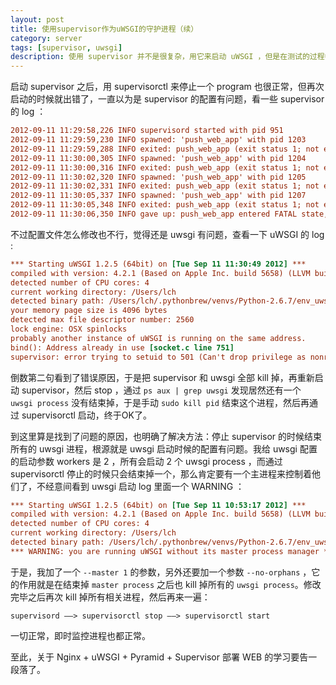 ```yaml
---
layout: post
title: 使用supervisor作为uWSGI的守护进程（续）
category: server
tags: [supervisor, uwsgi]
description: 使用 supervisor 并不是很复杂，用它来启动 uWSGI ，但是在测试的过程中还是出了一些小问题，却在 log 上看不出什么原因，慢慢琢磨之后才找到根源。
---
```


启动 supervisor 之后，用 supervisorctl 来停止一个 program 也很正常，但再次启动的时候就出错了，一直以为是 supervisor 的配置有问题，看一些 supervisor 的 log ：

```ini
2012-09-11 11:29:58,226 INFO supervisord started with pid 951
2012-09-11 11:29:59,230 INFO spawned: 'push_web_app' with pid 1203
2012-09-11 11:29:59,288 INFO exited: push_web_app (exit status 1; not expected)
2012-09-11 11:30:00,305 INFO spawned: 'push_web_app' with pid 1204
2012-09-11 11:30:00,316 INFO exited: push_web_app (exit status 1; not expected)
2012-09-11 11:30:02,320 INFO spawned: 'push_web_app' with pid 1205
2012-09-11 11:30:02,331 INFO exited: push_web_app (exit status 1; not expected)
2012-09-11 11:30:05,337 INFO spawned: 'push_web_app' with pid 1207
2012-09-11 11:30:05,348 INFO exited: push_web_app (exit status 1; not expected)
2012-09-11 11:30:06,350 INFO gave up: push_web_app entered FATAL state, too many start retries too quickly
```

不过配置文件怎么修改也不行，觉得还是 uwsgi 有问题，查看一下 uWSGI 的 log :

```ini
*** Starting uWSGI 1.2.5 (64bit) on [Tue Sep 11 11:30:49 2012] ***
compiled with version: 4.2.1 (Based on Apple Inc. build 5658) (LLVM build 2336.11.00) on 06 September 2012 14:23:41
detected number of CPU cores: 4
current working directory: /Users/lch
detected binary path: /Users/lch/.pythonbrew/venvs/Python-2.6.7/env_uwsgi/bin/uwsgi
your memory page size is 4096 bytes
detected max file descriptor number: 2560 
lock engine: OSX spinlocks
probably another instance of uWSGI is running on the same address.
bind(): Address already in use [socket.c line 751] 
supervisor: error trying to setuid to 501 (Can't drop privilege as nonroot user)
```

倒数第二句看到了错误原因，于是把 supervisor 和 uwsgi 全部 kill 掉，再重新启动 supervisor，然后 stop ，通过 `ps aux | grep uwsgi` 发现居然还有一个 `uwsgi process` 没有结束掉，于是手动 `sudo kill pid` 结束这个进程，然后再通过 supervisorctl 启动，终于OK了。

到这里算是找到了问题的原因，也明确了解决方法：停止 supervisor 的时候结束所有的 uwsgi 进程，根源就是 uwsgi 启动时候的配置有问题。我给 uwsgi 配置的启动参数 workers 是 2 ，所有会启动 2 个 uwsgi process ，而通过 supervisorctl 停止的时候只会结束掉一个，那么肯定要有一个主进程来控制着他们了，不经意间看到 uwsgi 启动 log 里面一个 WARNING ：

```ini
*** Starting uWSGI 1.2.5 (64bit) on [Tue Sep 11 10:53:17 2012] ***
compiled with version: 4.2.1 (Based on Apple Inc. build 5658) (LLVM build 2336.11.00) on 06 September 2012 14:23:41
detected number of CPU cores: 4
current working directory: /Users/lch
detected binary path: /Users/lch/.pythonbrew/venvs/Python-2.6.7/env_uwsgi/bin/uwsgi
*** WARNING: you are running uWSGI without its master process manager ***
```

于是，我加了一个 `--master 1` 的参数，另外还要加一个参数 `--no-orphans` ，它的作用就是在结束掉 `master process` 之后也 kill 掉所有的 `uwsgi process`。修改完毕之后再次 kill 掉所有相关进程，然后再来一遍：

    supervisord ——> supervisorctl stop ——> supervisorctl start

一切正常，即时监控进程也都正常。

至此，关于 Nginx + uWSGI + Pyramid + Supervisor 部署 WEB 的学习要告一段落了。
